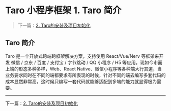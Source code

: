 # Taro 小程序框架 1. Taro 简介

> 下一篇：[2. Taro的安装及项目初始化](taro2.md)

## Taro 简介

Taro 是一个开放式跨端跨框架解决方案，支持使用 React/Vue/Nerv 等框架来开发 微信 / 京东 / 百度 / 支付宝 / 字节跳动 / QQ 小程序 / H5 等应用。现如今市面上端的形态多种多样，Web、React Native、微信小程序等各种端大行其道，当业务要求同时在不同的端都要求有所表现的时候，针对不同的端去编写多套代码的成本显然非常高，这时候只编写一套代码就能够适配到多端的能力就显得极为需要。



---

下一篇：[2. Taro的安装及项目初始化](taro2.md)